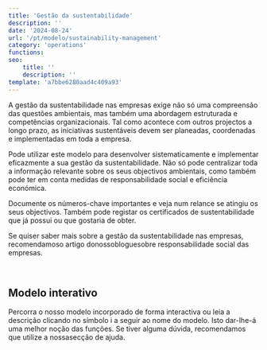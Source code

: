 ```yaml
---
title: 'Gestão da sustentabilidade'
description: ''
date: '2024-08-24'
url: '/pt/modelo/sustainability-management'
category: 'operations'
functions:
seo:
    title: ''
    description: ''
template: 'a7bbe6280aad4c409a93'
---
```


A gestão da sustentabilidade nas empresas exige não só uma compreensão das questões ambientais, mas também uma abordagem estruturada e competências organizacionais. Tal como acontece com outros projectos a longo prazo, as iniciativas sustentáveis devem ser planeadas, coordenadas e implementadas em toda a empresa.

Pode utilizar este modelo para desenvolver sistematicamente e implementar eficazmente a sua gestão da sustentabilidade. Não só pode centralizar toda a informação relevante sobre os seus objectivos ambientais, como também pode ter em conta medidas de responsabilidade social e eficiência económica.

Documente os números-chave importantes e veja num relance se atingiu os seus objectivos. Também pode registar os certificados de sustentabilidade que já possui ou que gostaria de obter.

Se quiser saber mais sobre a gestão da sustentabilidade nas empresas, recomendamoso artigo donossobloguesobre responsabilidade social das empresas.

​

## Modelo interativo

Percorra o nosso modelo incorporado de forma interactiva ou leia a descrição clicando no símbolo i a seguir ao nome do modelo. Isto dar-lhe-á uma melhor noção das funções. Se tiver alguma dúvida, recomendamos que utilize a nossasecção de ajuda.
